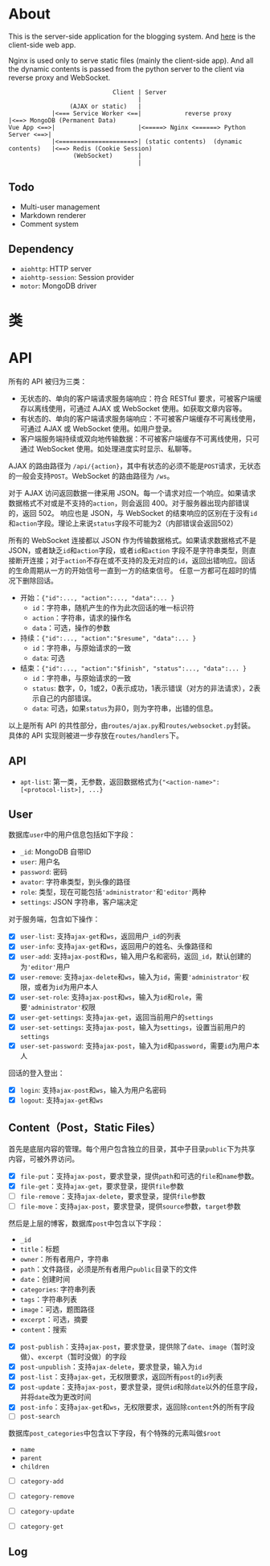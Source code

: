 # About
This is the server-side application for the blogging system. And [here](https://github.com/sunziping2016/blog-client)
is the client-side web app.

Nginx is used only to serve static files (mainly the client-side app). And all the dynamic contents is
passed from the python server to the client via reverse proxy and WebSocket.

                                 Client | Server
                                        |
                     (AJAX or static)   |
                |<=== Service Worker <==|            reverse proxy                |<==> MongoDB (Permanent Data)
    Vue App <==>|                       |<=====> Nginx <======> Python Server <==>|
                |<=====================>| (static contents)  (dynamic contents)   |<==> Redis (Cookie Session)
                      (WebSocket)       |
                                        |

## Todo
* Multi-user management
* Markdown renderer
* Comment system

## Dependency
* `aiohttp`: HTTP server
* `aiohttp-session`: Session provider
* `motor`: MongoDB driver

# 类


# API
所有的 API 被归为三类：
* 无状态的、单向的客户端请求服务端响应：符合 RESTful 要求，可被客户端缓存以离线使用，可通过 AJAX 或 WebSocket 使用。如获取文章内容等。
* 有状态的、单向的客户端请求服务端响应：不可被客户端缓存不可离线使用，可通过 AJAX 或 WebSocket 使用。如用户登录。
* 客户端服务端持续或双向地传输数据：不可被客户端缓存不可离线使用，只可通过 WebSocket 使用。如处理进度实时显示、私聊等。

AJAX 的路由路径为 `/api/{action}`，其中有状态的必须不能是`POST`请求，无状态的一般会支持`POST`。WebSocket 的路由路径为 `/ws`。

对于 AJAX 访问返回数据一律采用 JSON。每一个请求对应一个响应。如果请求数据格式不对或是不支持的`action`，则会返回 400。对于服务器出现内部错误的，返回 502。
响应也是 JSON，与 WebSocket 的结束响应的区别在于没有`id`和`action`字段。理论上来说`status`字段不可能为2（内部错误会返回502）

所有的 WebSocket 连接都以 JSON 作为传输数据格式。如果请求数据格式不是 JSON，或者缺乏`id`和`action`字段，或者`id`和`action`
字段不是字符串类型，则直接断开连接；对于`action`不存在或不支持的及无对应的`id`，返回出错响应。回话的生命周期从一方的开始信号一直到一方的结束信号。
任意一方都可在超时的情况下删除回话。
* 开始：`{"id":..., "action":..., "data":... }`
  * `id`：字符串，随机产生的作为此次回话的唯一标识符
  * `action`：字符串，请求的操作名
  * `data`：可选，操作的参数
* 持续：`{"id":..., "action":"$resume", "data":... }`
  * `id`：字符串，与原始请求的一致
  * `data`: 可选
* 结束：`{"id":..., "action":"$finish", "status":..., "data":... }`
  * `id`：字符串，与原始请求的一致
  * `status`: 数字，0，1或2，0表示成功，1表示错误（对方的非法请求），2表示自己的内部错误。
  * `data`: 可选，如果`status`为非0，则为字符串，出错的信息。

以上是所有 API 的共性部分，由`routes/ajax.py`和`routes/websocket.py`封装。具体的 API 实现则被进一步存放在`routes/handlers`下。

## API
* `apt-list`: 第一类，无参数，返回数据格式为`{"<action-name>": [<protocol-list>], ...}`

## User
数据库`user`中的用户信息包括如下字段：
* `_id`: MongoDB 自带ID
* `user`: 用户名
* `password`: 密码
* `avator`: 字符串类型，到头像的路径
* `role`: 类型，现在可能包括`'administrator'`和`'editor'`两种
* `settings`: JSON 字符串，客户端决定

对于服务端，包含如下操作：
- [x] `user-list`: 支持`ajax-get`和`ws`，返回用户`_id`的列表
- [x] `user-info`: 支持`ajax-get`和`ws`，返回用户的姓名、头像路径和
- [x] `user-add`: 支持`ajax-post`和`ws`，输入用户名和密码，返回`_id`，默认创建的为`'editor'`用户
- [x] `user-remove`: 支持`ajax-delete`和`ws`，输入为`id`，需要`'administrator'`权限，或者为`id`为用户本人
- [x] `user-set-role`: 支持`ajax-post`和`ws`，输入为`id`和`role`，需要`'administrator'`权限
- [x] `user-get-settings`: 支持`ajax-get`，返回当前用户的`settings`
- [x] `user-set-settings`: 支持`ajax-post`，输入为`settings`，设置当前用户的`settings`
- [x] `user-set-password`: 支持`ajax-post`，输入为`id`和`password`，需要`id`为用户本人

回话的登入登出：
- [x] `login`: 支持`ajax-post`和`ws`，输入为用户名密码 
- [x] `logout`: 支持`ajax-get`和`ws`

## Content（Post，Static Files） 
首先是底层内容的管理。每个用户包含独立的目录，其中子目录`public`下为共享内容，可被外界访问。

- [x] `file-put`：支持`ajax-post`，要求登录，提供`path`和可选的`file`和`name`参数。
- [x] `file-get`：支持`ajax-get`，要求登录，提供`file`参数
- [ ] `file-remove`：支持`ajax-delete`，要求登录，提供`file`参数
- [ ] `file-move`：支持`ajax-post`，要求登录，提供`source`参数，`target`参数

然后是上层的博客，数据库`post`中包含以下字段：
* `_id`
* `title`：标题
* `owner`：所有者用户，字符串
* `path`：文件路径，必须是所有者用户`public`目录下的文件
* `date`：创建时间
* `categories`: 字符串列表
* `tags`：字符串列表
* `image`：可选，题图路径
* `excerpt`：可选，摘要
* `content`：搜索

- [x] `post-publish`：支持`ajax-post`，要求登录，提供除了`date`、`image`（暂时没做）、`excerpt`（暂时没做）的字段
- [x] `post-unpublish`：支持`ajax-delete`，要求登录，输入为`id`
- [x] `post-list`：支持`ajax-get`，无权限要求，返回所有`post`的`id`列表
- [x] `post-update`：支持`ajax-post`，要求登录，提供`id`和除`date`以外的任意字段，并将`date`改为更改时间
- [x] `post-info`：支持`ajax-get`和`ws`，无权限要求，返回除`content`外的所有字段
- [ ] `post-search`

数据库`post_categories`中包含以下字段，有个特殊的元素叫做`$root`
* `name`
* `parent`
* `children`

- [ ] `category-add`
- [ ] `category-remove`
- [ ] `category-update`
- [ ] `category-get`


## Log
